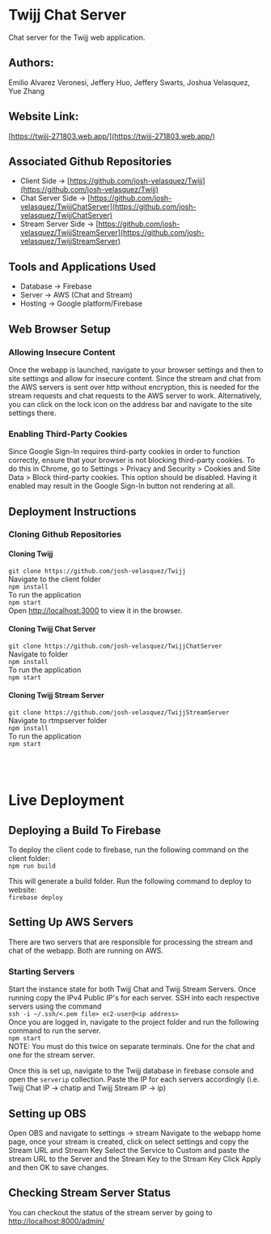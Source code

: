 # Twijj Chat Server

Chat server for the Twijj web application.

## Authors:

Emilio Alvarez Veronesi, Jeffery Huo, Jeffery Swarts, Joshua Velasquez, Yue Zhang

## Website Link:

[https://twijj-271803.web.app/](https://twijj-271803.web.app/)

## Associated Github Repositories

- Client Side -> [https://github.com/josh-velasquez/Twijj](https://github.com/josh-velasquez/Twijj)
- Chat Server Side -> [https://github.com/josh-velasquez/TwijjChatServer](https://github.com/josh-velasquez/TwijjChatServer)
- Stream Server Side -> [https://github.com/josh-velasquez/TwijjStreamServer](https://github.com/josh-velasquez/TwijjStreamServer)

## Tools and Applications Used

- Database -> Firebase
- Server -> AWS (Chat and Stream)
- Hosting -> Google platform/Firebase

## Web Browser Setup

### Allowing Insecure Content

Once the webapp is launched, navigate to your browser settings and then to site settings and allow for insecure content.
Since the stream and chat from the AWS servers is sent over http without encryption, this is needed for the stream requests and chat requests to the AWS server to work.
Alternatively, you can click on the lock icon on the address bar and navigate to the site settings there.

### Enabling Third-Party Cookies

Since Google Sign-In requires third-party cookies in order to function correctly, ensure that your browser is not blocking third-party cookies. To do this in Chrome, go to Settings > Privacy and Security > Cookies and Site Data > Block third-party cookies. This option should be disabled. Having it enabled may result in the Google Sign-In button not rendering at all.

## Deployment Instructions

### Cloning Github Repositories

#### Cloning Twijj

`git clone https://github.com/josh-velasquez/Twijj` <br>
Navigate to the client folder<br>
`npm install`<br>
To run the application<br>
`npm start`<br>
Open [http://localhost:3000](http://localhost:3000) to view it in the browser.

#### Cloning Twijj Chat Server

`git clone https://github.com/josh-velasquez/TwijjChatServer`<br>
Navigate to folder<br>
`npm install`<br>
To run the application<br>
`npm start`<br>

#### Cloning Twijj Stream Server

`git clone https://github.com/josh-velasquez/TwijjStreamServer`<br>
Navigate to rtmpserver folder<br>
`npm install`<br>
To run the application<br>
`npm start`<br>

<br>
<br>

# Live Deployment

## Deploying a Build To Firebase

To deploy the client code to firebase, run the following command on the client folder:<br>
`npm run build`

This will generate a build folder. Run the following command to deploy to website:<br>
`firebase deploy`

## Setting Up AWS Servers

There are two servers that are responsible for processing the stream and chat of the webapp. Both are running on AWS.

### Starting Servers

Start the instance state for both Twijj Chat and Twijj Stream Servers. Once running copy the IPv4 Public IP's for each server.
SSH into each respective servers using the command<br>
`ssh -i ~/.ssh/<.pem file> ec2-user@<ip address>`<br>
Once you are logged in, navigate to the project folder and run the following command to run the server.<br>
`npm start`<br>
NOTE: You must do this twice on separate terminals. One for the chat and one for the stream server.

Once this is set up, navigate to the Twijj database in firebase console and open the `serverip` collection.
Paste the IP for each servers accordingly (i.e. Twijj Chat IP -> chatip and Twijj Stream IP -> ip)

## Setting up OBS

Open OBS and navigate to settings -> stream
Navigate to the webapp home page, once your stream is created, click on select settings and copy the Stream URL and Stream Key
Select the Service to Custom and paste the stream URL to the Server and the Stream Key to the Stream Key
Click Apply and then OK to save changes.

## Checking Stream Server Status

You can checkout the status of the stream server by going to
[http://localhost:8000/admin/](http://localhost:8000/admin/)
